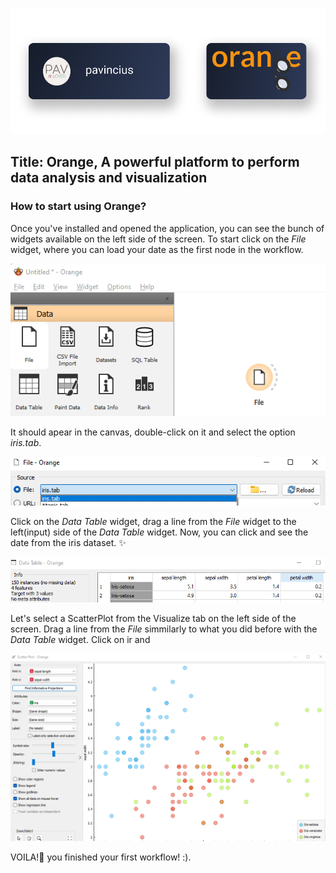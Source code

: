 ![Orange](../utils/Orange.png)

## Title: Orange, A powerful platform to perform data analysis and visualization

### How to start using Orange?

Once you've installed and opened the application, you can see the bunch of widgets available on the left side of the screen. To start click on the *File* widget, where you can load your date as the first node in the workflow.

![Orange2](../utils/Orange_2.png)

It should apear in the canvas, double-click on it and select the option *iris.tab*.

![Orange3](../utils/Orange_3.png)

Click on the *Data Table* widget, drag a line from the *File* widget to the left(input) side of the *Data Table* widget. Now, you can click and see the date from the iris dataset. :sparkles:

![Orange4](../utils/Orange_4.png)

Let's select a ScatterPlot from the Visualize tab on the left side of the screen. Drag a line from the *File* simmilarly to what you did before with the *Data Table* widget. Click on ir and

![Orange5](../utils/Orange_5.png)

VOILA!:tada: you finished your first workflow! :).

